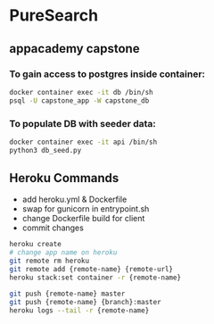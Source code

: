 # PureSearch
## appacademy capstone

### To gain access to postgres inside container:
```bash
docker container exec -it db /bin/sh
psql -U capstone_app -W capstone_db
```
### To populate DB with seeder data:
```bash
docker container exec -it api /bin/sh
python3 db_seed.py
```


## Heroku Commands
- add heroku.yml & Dockerfile
- swap for gunicorn in entrypoint.sh
- change Dockerfile build for client 
- commit changes

```bash
heroku create
# change app name on heroku
git remote rm heroku
git remote add {remote-name} {remote-url}
heroku stack:set container -r {remote-name}

git push {remote-name} master
git push {remote-name} {branch}:master
heroku logs --tail -r {remote-name}
```
